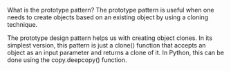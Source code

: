 What is the prototype pattern? The prototype pattern is useful when one needs to create
objects based on an existing object by using a cloning technique.


The prototype design pattern helps us with creating object clones. In its simplest version,
this pattern is just a clone() function that accepts an object as an input parameter and
returns a clone of it. In Python, this can be done using the copy.deepcopy() function.

